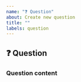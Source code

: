 ```yaml
---
name: "❓ Question"
about: Create new question
title: ""
labels: question
---
```


## ❓ Question

### Question content <!-- [required] -->

<!--
Describe question content here.
-->
